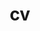 ---
layout: external
title: cv
nav: true
external_link: true
permalink: /cv/
external_url: https://docs.google.com/document/d/14jECXp8aOvE4hIiNbQUkf2sgGMMLtPmksuo-_ip0Oj8/edit?usp=sharing
---